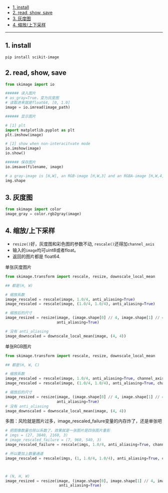 - [1. install](#1-install)
- [2. read, show, save](#2-read-show-save)
- [3. 灰度图](#3-灰度图)
- [4. 缩放/上下采样](#4-缩放上下采样)


---
## 1. install
```bash
pip install scikit-image
```


## 2. read, show, save
```python
from skimage import io

###### 读入图片
# as_gray=True，变为灰度图
# 读取进来就是float64, [0, 1.0]
image = io.imread(image_path)

###### 显示图片

# [1] plt
import matplotlib.pyplot as plt
plt.imshow(image)

# [2] show when non-interacitvate mode
io.imshow(image)
io.show()

###### 保存图片
io.imsave(filename, image)
```

```python
# a gray-image is [H,W], an RGB-image [H,W,3] and an RGBA-image [H,W,4].
img.shape
```

## 3. 灰度图
```python
from skimage import color
image_gray = color.rgb2gray(image)
```
## 4. 缩放/上下采样

- `resize()`好，灰度图和彩色图的参数不动, `rescale()`还得加`channel_axis`
- 输入的`image`均可uint8或者float。
- 返回的图片都是 float64.

单张灰度图片
```python
from skimage.transform import rescale, resize, downscale_local_mean

## 都是(H, W)

# 缩放系数
image_rescaled = rescale(image, 1.0/4, anti_aliasing=True)
image_rescaled = rescale(image, (1.0/4, 1.0/4), anti_aliasing=True)

# 缩放后的尺寸
image_resized = resize(image, (image.shape[0] // 4, image.shape[1] // 4),
                       anti_aliasing=True)

# 没有 anti_aliasing
image_downscaled = downscale_local_mean(image, (4, 4))
```
单张RGB图片
```python
from skimage.transform import rescale, resize, downscale_local_mean

## 都是(H, W, C)

# 缩放系数
image_rescaled = rescale(image, 1.0/4, anti_aliasing=True, channel_axis=2)
image_rescaled = rescale(image, (1.0/4, 1.0/4), anti_aliasing=True, channel_axis=2)

# 缩放后的尺寸
image_resized = resize(image, (image.shape[0] // 4, image.shape[1] // 4),
                       anti_aliasing=True)
# 没有 anti_aliasing
image_downscaled = downscale_local_mean(image, (4, 4))
```
多图：风险就是图片过多，image_rescaled_failure变量的内存炸了，还是单张吧
```python
# 把图像数量也除以系数了，效果就是一张图片是四张图片重影
# imgs = (27, 3840, 2160, 3)
# image_rescaled_failure = (7, 960, 540, 3)
image_rescaled_failure = rescale(imgs, 1.0/4, anti_aliasing=True, channel_axis=3)

# 所以要加上数量通道
image_rescaled = rescale(imgs, (1, 1.0/4, 1.0/4), anti_aliasing=True, channel_axis=3)



# (N, H, W)
image_resized = resize(image, (image.shape[0], image.shape[1] // 4, image.shape[2] // 4), 
                        anti_aliasing=True)
```

